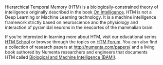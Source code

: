 ---
---

[bami]:   https://numenta.com/biological-and-machine-intelligence/
[book]:   https://numenta.com/papers-videos-and-more/resources/on-intelligence/
[forum]:  https://discourse.numenta.org/categories
[school]: /htm-school/

Hierarchical Temporal Memory (HTM) is a biologically-constrained theory of
intelligence originally described in the book [On Intelligence][book].
HTM is not a Deep Learning or Machine Learning technology. It is a machine
intelligence framework strictly based on neuroscience and the physiology and
interaction of pyramidal neurons in the neocortex of the mammalian brain.

If you’re interested in learning more about HTM, visit our
educational series [HTM School][school] or browse through the topics
on [HTM Forum][forum]. You can also find a collection of research papers at
http://numenta.com/papers/ and a living book authored by Numenta researchers and
engineers that documents HTM
called [Biological and Machine Intelligence (BAMI)][bami].
